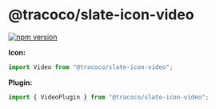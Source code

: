 # @tracoco/slate-icon-video

[![npm version](https://badge.fury.io/js/%40canner%2Fslate-icon-video.svg)](https://badge.fury.io/js/%40canner%2Fslate-icon-video)

**Icon:**

```js
import Video from "@tracoco/slate-icon-video";
```

**Plugin:**

```js
import { VideoPlugin } from "@tracoco/slate-icon-video";
```
